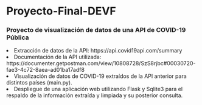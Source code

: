 # Proyecto-Final-DEVF
<h3>Proyecto de visualización de datos de una API de COVID-19 Pública</h3>
<li>Extracción de datos de la API: https://api.covid19api.com/summary</li>
  
<li>Documentación de la API utilizada: https://documenter.getpostman.com/view/10808728/SzS8rjbc#00030720-fae3-4c72-8aea-ad01ba17adf8</li>
<li>Visualización de datos de COVID-19 extraídos de la API anterior para distintos países (main.py).</li>
<li>Despliegue de una aplicación web utilizando Flask y Sqlite3 para el respaldo de la información extraída y limpiada y su posterior consulta.</li>
